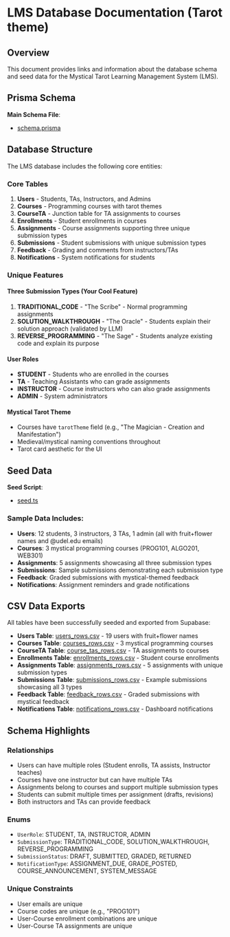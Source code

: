 # LMS Database Documentation (Tarot theme)

## Overview
This document provides links and information about the database schema and seed data for the Mystical Tarot Learning Management System (LMS).

## Prisma Schema

**Main Schema File**: 
- [schema.prisma](../../packages/database/prisma/schema.prisma)

## Database Structure

The LMS database includes the following core entities:

### Core Tables
1. **Users** - Students, TAs, Instructors, and Admins
2. **Courses** - Programming courses with tarot themes  
3. **CourseTA** - Junction table for TA assignments to courses
4. **Enrollments** - Student enrollments in courses
5. **Assignments** - Course assignments supporting three unique submission types
6. **Submissions** - Student submissions with unique submission types
7. **Feedback** - Grading and comments from instructors/TAs
8. **Notifications** - System notifications for students

### Unique Features

#### Three Submission Types (Your Cool Feature)
1. **TRADITIONAL_CODE** - "The Scribe" - Normal programming assignments
2. **SOLUTION_WALKTHROUGH** - "The Oracle" - Students explain their solution approach (validated by LLM)
3. **REVERSE_PROGRAMMING** - "The Sage" - Students analyze existing code and explain its purpose

#### User Roles
- **STUDENT** - Students who are enrolled in the courses
- **TA** - Teaching Assistants who can grade assignments
- **INSTRUCTOR** - Course instructors who can also grade assignments
- **ADMIN** - System administrators

#### Mystical Tarot Theme
- Courses have `tarotTheme` field (e.g., "The Magician - Creation and Manifestation")
- Medieval/mystical naming conventions throughout
- Tarot card aesthetic for the UI

## Seed Data

**Seed Script**: 
- [seed.ts](../../packages/database/src/seed.ts)

### Sample Data Includes:
- **Users**: 12 students, 3 instructors, 3 TAs, 1 admin (all with fruit+flower names and @udel.edu emails)
- **Courses**: 3 mystical programming courses (PROG101, ALGO201, WEB301)
- **Assignments**: 5 assignments showcasing all three submission types
- **Submissions**: Sample submissions demonstrating each submission type
- **Feedback**: Graded submissions with mystical-themed feedback
- **Notifications**: Assignment reminders and grade notifications

## CSV Data Exports

All tables have been successfully seeded and exported from Supabase:

- **Users Table**: [users_rows.csv](./csv-exports/users_rows.csv) - 19 users with fruit+flower names
- **Courses Table**: [courses_rows.csv](./csv-exports/courses_rows.csv) - 3 mystical programming courses
- **CourseTA Table**: [course_tas_rows.csv](./csv-exports/course_tas_rows.csv) - TA assignments to courses
- **Enrollments Table**: [enrollments_rows.csv](./csv-exports/enrollments_rows.csv) - Student course enrollments
- **Assignments Table**: [assignments_rows.csv](./csv-exports/assignments_rows.csv) - 5 assignments with unique submission types
- **Submissions Table**: [submissions_rows.csv](./csv-exports/submissions_rows.csv) - Example submissions showcasing all 3 types
- **Feedback Table**: [feedback_rows.csv](./csv-exports/feedback_rows.csv) - Graded submissions with mystical feedback
- **Notifications Table**: [notifications_rows.csv](./csv-exports/notifications_rows.csv) - Dashboard notifications

## Schema Highlights

### Relationships
- Users can have multiple roles (Student enrolls, TA assists, Instructor teaches)
- Courses have one instructor but can have multiple TAs
- Assignments belong to courses and support multiple submission types
- Students can submit multiple times per assignment (drafts, revisions)
- Both instructors and TAs can provide feedback

### Enums
- `UserRole`: STUDENT, TA, INSTRUCTOR, ADMIN
- `SubmissionType`: TRADITIONAL_CODE, SOLUTION_WALKTHROUGH, REVERSE_PROGRAMMING  
- `SubmissionStatus`: DRAFT, SUBMITTED, GRADED, RETURNED
- `NotificationType`: ASSIGNMENT_DUE, GRADE_POSTED, COURSE_ANNOUNCEMENT, SYSTEM_MESSAGE

### Unique Constraints
- User emails are unique
- Course codes are unique (e.g., "PROG101")
- User-Course enrollment combinations are unique
- User-Course TA assignments are unique